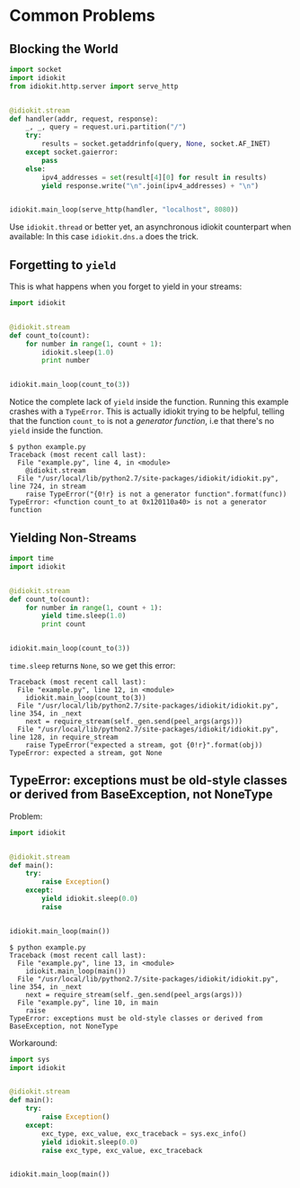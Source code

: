 # Common Problems

## Blocking the World

```python
import socket
import idiokit
from idiokit.http.server import serve_http


@idiokit.stream
def handler(addr, request, response):
    _, _, query = request.uri.partition("/")
    try:
        results = socket.getaddrinfo(query, None, socket.AF_INET)
    except socket.gaierror:
        pass
    else:
        ipv4_addresses = set(result[4][0] for result in results)
        yield response.write("\n".join(ipv4_addresses) + "\n")


idiokit.main_loop(serve_http(handler, "localhost", 8080))
```

Use `idiokit.thread` or better yet, an asynchronous idiokit counterpart when available: In this case `idiokit.dns.a` does the trick.


## Forgetting to `yield`

This is what happens when you forget to yield in your streams:

```python
import idiokit


@idiokit.stream
def count_to(count):
    for number in range(1, count + 1):
        idiokit.sleep(1.0)
        print number


idiokit.main_loop(count_to(3))
```

Notice the complete lack of `yield` inside the function. Running this example crashes with a `TypeError`. This is actually idiokit trying to be helpful, telling that the function `count_to` is not a _generator function_, i.e that there's no `yield` inside the function.

```console
$ python example.py
Traceback (most recent call last):
  File "example.py", line 4, in <module>
    @idiokit.stream
  File "/usr/local/lib/python2.7/site-packages/idiokit/idiokit.py", line 724, in stream
    raise TypeError("{0!r} is not a generator function".format(func))
TypeError: <function count_to at 0x120110a40> is not a generator function
```


## Yielding Non-Streams

```python
import time
import idiokit


@idiokit.stream
def count_to(count):
    for number in range(1, count + 1):
        yield time.sleep(1.0)
        print count


idiokit.main_loop(count_to(3))
```

`time.sleep` returns `None`, so we get this error:

```console
Traceback (most recent call last):
  File "example.py", line 12, in <module>
    idiokit.main_loop(count_to(3))
  File "/usr/local/lib/python2.7/site-packages/idiokit/idiokit.py", line 354, in _next
    next = require_stream(self._gen.send(peel_args(args)))
  File "/usr/local/lib/python2.7/site-packages/idiokit/idiokit.py", line 128, in require_stream
    raise TypeError("expected a stream, got {0!r}".format(obj))
TypeError: expected a stream, got None
```


## TypeError: exceptions must be old-style classes or derived from BaseException, not NoneType

Problem:

```python
import idiokit


@idiokit.stream
def main():
    try:
        raise Exception()
    except:
        yield idiokit.sleep(0.0)
        raise


idiokit.main_loop(main())
```

```console
$ python example.py
Traceback (most recent call last):
  File "example.py", line 13, in <module>
    idiokit.main_loop(main())
  File "/usr/local/lib/python2.7/site-packages/idiokit/idiokit.py", line 354, in _next
    next = require_stream(self._gen.send(peel_args(args)))
  File "example.py", line 10, in main
    raise
TypeError: exceptions must be old-style classes or derived from BaseException, not NoneType
```

Workaround:

```python
import sys
import idiokit


@idiokit.stream
def main():
    try:
        raise Exception()
    except:
        exc_type, exc_value, exc_traceback = sys.exc_info()
        yield idiokit.sleep(0.0)
        raise exc_type, exc_value, exc_traceback


idiokit.main_loop(main())
```

